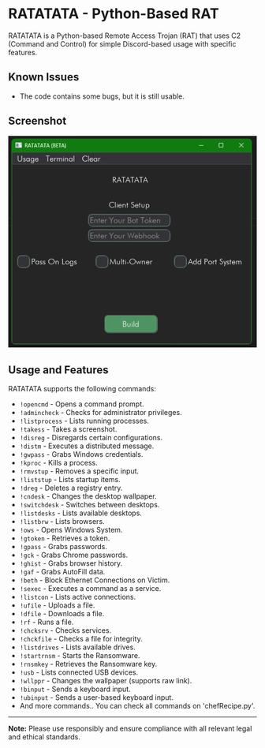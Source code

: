 # RATATATA - Python-Based RAT

RATATATA is a Python-based Remote Access Trojan (RAT) that uses C2 (Command and Control) for simple Discord-based usage with specific features.

## Known Issues

- The code contains some bugs, but it is still usable.
  
## Screenshot

![RATATATA Screenshot](https://github.com/denizZz009/RATATATA---Python-Based-RAT/blob/main/Screenshot%202024-11-23%20162209.png)

## Usage and Features

RATATATA supports the following commands:

- `!opencmd` - Opens a command prompt.
- `!admincheck` - Checks for administrator privileges.
- `!listprocess` - Lists running processes.
- `!takess` - Takes a screenshot.
- `!disreg` - Disregards certain configurations.
- `!distm` - Executes a distributed message.
- `!gwpass` - Grabs Windows credentials.
- `!kproc` - Kills a process.
- `!rmvstup` - Removes a specific input.
- `!liststup` - Lists startup items.
- `!dreg` - Deletes a registry entry.
- `!cndesk` - Changes the desktop wallpaper.
- `!switchdesk` - Switches between desktops.
- `!listdesks` - Lists available desktops.
- `!listbrw` - Lists browsers.
- `!ows` - Opens Windows System.
- `!gtoken` - Retrieves a token.
- `!gpass` - Grabs passwords.
- `!gck` - Grabs Chrome passwords.
- `!ghist` - Grabs browser history.
- `!gaf` - Grabs AutoFill data.
- `!beth` - Block Ethernet Connections on Victim.
- `!sexec` - Executes a command as a service.
- `!listcon` - Lists active connections.
- `!ufile` - Uploads a file.
- `!dfile` - Downloads a file.
- `!rf` - Runs a file.
- `!chcksrv` - Checks services.
- `!chckfile` - Checks a file for integrity.
- `!listdrives` - Lists available drives.
- `!startrnsm` - Starts the Ransomware.
- `!rnsmkey` - Retrieves the Ransomware key.
- `!usb` - Lists connected USB devices.
- `!wllppr` - Changes the wallpaper (supports raw link).
- `!binput` - Sends a keyboard input.
- `!ubinput` - Sends a user-based keyboard input.
- And more commands.. You can check all commands on 'chefRecipe.py'.

---

**Note:** Please use responsibly and ensure compliance with all relevant legal and ethical standards.
